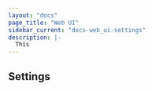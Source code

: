```yaml
---
layout: "docs"
page_title: "Web UI"
sidebar_current: "docs-web_ui-settings"
description: |-
  This
---
```




## Settings
